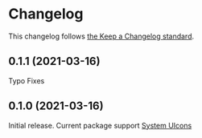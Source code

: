 # Changelog

This changelog follows [the Keep a Changelog standard](https://keepachangelog.com).

## 0.1.1 (2021-03-16)
Typo Fixes

## 0.1.0 (2021-03-16)

Initial release.
Current package support [System UIcons](https://github.com/CoreyGinnivan/system-uicons/commit/3e99f4c431154fffd24cc1127e791c4a791fb96b)

